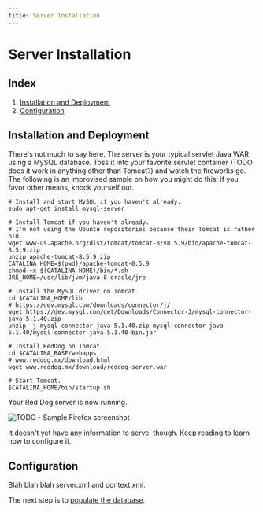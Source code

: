```yaml
---
title: Server Installation
---
```


# Server Installation

## Index

1. [Installation and Deployment](#installation-and-deployment)
2. [Configuration](#configuration)

## Installation and Deployment

There's not much to say here. The server is your typical servlet Java WAR using a MySQL database. Toss it into your favorite servlet container (TODO does it work in anything other than Tomcat?) and watch the fireworks go. The following is an improvised sample on how you might do this; if you favor other means, knock yourself out.

	# Install and start MySQL if you haven't already.
	sudo apt-get install mysql-server

	# Install Tomcat if you haven't already.
	# I'm not using the Ubuntu repositories because their Tomcat is rather old.
	wget www-us.apache.org/dist/tomcat/tomcat-8/v8.5.9/bin/apache-tomcat-8.5.9.zip
	unzip apache-tomcat-8.5.9.zip
	CATALINA_HOME=$(pwd)/apache-tomcat-8.5.9
	chmod +x $(CATALINA_HOME)/bin/*.sh
	JRE_HOME=/usr/lib/jvm/java-8-oracle/jre

	# Install the MySQL driver on Tomcat.
	cd $CATALINA_HOME/lib
	# https://dev.mysql.com/downloads/connector/j/
	wget https://dev.mysql.com/get/Downloads/Connector-J/mysql-connector-java-5.1.40.zip
	unzip -j mysql-connector-java-5.1.40.zip mysql-connector-java-5.1.40/mysql-connector-java-5.1.40-bin.jar

	# Install RedDog on Tomcat.
	cd $CATALINA_BASE/webapps
	# www.reddog.mx/download.html
	wget www.reddog.mx/download/reddog-server.war

	# Start Tomcat.
	$CATALINA_HOME/bin/startup.sh

Your Red Dog server is now running.

![TODO - Sample Firefox screenshot](Sample)

It doesn't yet have any information to serve, though. Keep reading to learn how to configure it.

## Configuration

Blah blah blah server.xml and context.xml.

The next step is to [populate the database](migration.html).

